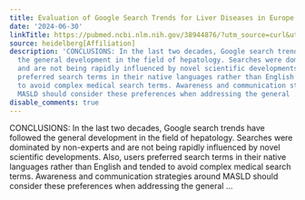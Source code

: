 ```yaml
---
title: Evaluation of Google Search Trends for Liver Diseases in Europe
date: '2024-06-30'
linkTitle: https://pubmed.ncbi.nlm.nih.gov/38944876/?utm_source=curl&utm_medium=rss&utm_campaign=pubmed-2&utm_content=1FakS-2QOkCT8HsMOQP1bCRQ4YzyumYOmxmF0moLsQ3dFB1E9V&fc=20220326224207&ff=20240701183438&v=2.18.0.post9+e462414
source: heidelberg[Affiliation]
description: 'CONCLUSIONS: In the last two decades, Google search trends have followed
  the general development in the field of hepatology. Searches were dominated by non-experts
  and are not being rapidly influenced by novel scientific developments. Also, users
  preferred search terms in their native languages rather than English and tended
  to avoid complex medical search terms. Awareness and communication strategies around
  MASLD should consider these preferences when addressing the general ...'
disable_comments: true
---
```

CONCLUSIONS: In the last two decades, Google search trends have followed the general development in the field of hepatology. Searches were dominated by non-experts and are not being rapidly influenced by novel scientific developments. Also, users preferred search terms in their native languages rather than English and tended to avoid complex medical search terms. Awareness and communication strategies around MASLD should consider these preferences when addressing the general ...